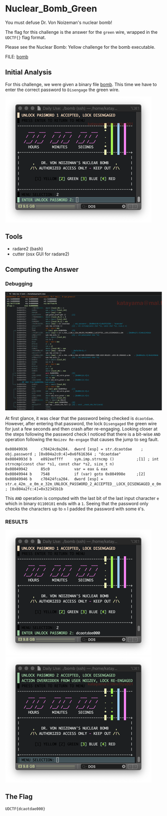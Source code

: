 # Nuclear_Bomb_Green

You must defuse Dr. Von Noizeman's nuclear bomb!

The flag for this challenge is the answer for the `green` wire, wrapped in the `UDCTF{}` flag format.

Please see the Nuclear Bomb: Yellow challenge for the bomb executable.

FILE: [bomb](https://github.com/kkatayama/ctf_class/blob/master/reverse/nuclear_bomb_green/bomb?raw=true)

## Initial Analysis 
For this challenge, we were given a binary file [bomb](https://github.com/kkatayama/ctf_class/blob/master/reverse/nuclear_bomb_green/bomb?raw=true).
This time we have to enter the correct password to `Disengage` the green wire.

![intro](https://raw.githubusercontent.com/kkatayama/ctf_class/master/reverse/nuclear_bomb_green/intro.png)

## Tools 
* radare2 (bash)
* cutter (osx GUI for radare2)

## Computing the Answer 
### Debugging

![verify](https://raw.githubusercontent.com/kkatayama/ctf_class/master/reverse/nuclear_bomb_green/verify.png)

At first glance, it was clear that the password being checked is `dcaotdae`.  However, after entering that password, the lock `Disengaged` the green wire for just a few seconds and then crash after re-engaging.
Looking closer at the steps following the password check I noticed that there is a bit-wise `AND` operation following the `Noizev Re-engage` that causes the jump to seg fault.

```Mask
0x08049936      c70424c0a204.  dword [esp] = str.dcaotdae    ; obj.password ; [0x804a2c0:4]=0x6f616364 ; "dcaotdae"
0x0804993d b    e892eeffff     sym.imp.strncmp ()          ;[1] ; int strncmp(const char *s1, const char *s2, size_t n)
0x08049942      85c0           var = eax & eax
0x08049944 b    7548           if (var) goto 0x804998e     ;[2]
0x08049946 b    c70424fca204.  dword [esp] = str.e_42m__e_0m_e_32m_UNLOCK_PASSWORD_2_ACCEPTED__LOCK_DISENGAGED_e_0m    ; [0x804a2fc:4]=0x32345b1b
```
This `AND` operation is computed with the last bit of the last input character `e` which in binary `01100101` ends with a `1`.  Seeing that the password only checks the characters up to `n` 
I padded the password with some `0`'s.

### RESULTS
![hack](https://raw.githubusercontent.com/kkatayama/ctf_class/master/reverse/nuclear_bomb_green/hack1.png)![hack](https://raw.githubusercontent.com/kkatayama/ctf_class/master/reverse/nuclear_bomb_green/hack.png)


## The Flag 
```ObjectScript
UDCTF{dcaotdae000}
```
